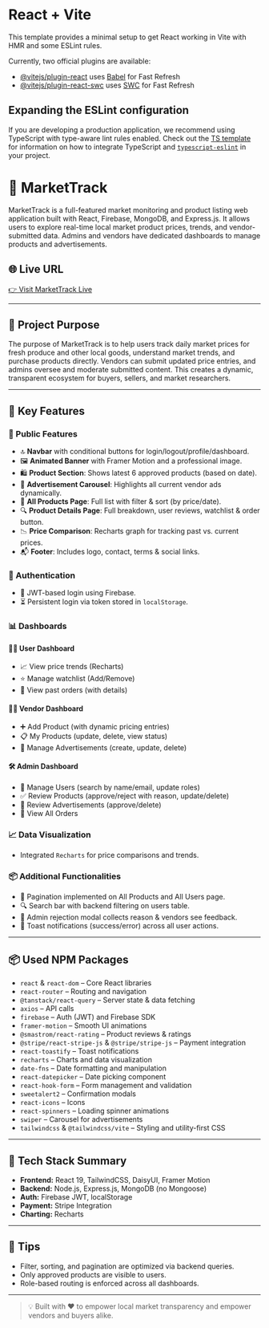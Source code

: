 # React + Vite

This template provides a minimal setup to get React working in Vite with HMR and some ESLint rules.

Currently, two official plugins are available:

- [@vitejs/plugin-react](https://github.com/vitejs/vite-plugin-react/blob/main/packages/plugin-react) uses [Babel](https://babeljs.io/) for Fast Refresh
- [@vitejs/plugin-react-swc](https://github.com/vitejs/vite-plugin-react/blob/main/packages/plugin-react-swc) uses [SWC](https://swc.rs/) for Fast Refresh

## Expanding the ESLint configuration

If you are developing a production application, we recommend using TypeScript with type-aware lint rules enabled. Check out the [TS template](https://github.com/vitejs/vite/tree/main/packages/create-vite/template-react-ts) for information on how to integrate TypeScript and [`typescript-eslint`](https://typescript-eslint.io) in your project.



# 🛒 MarketTrack

MarketTrack is a full-featured market monitoring and product listing web application built with React, Firebase, MongoDB, and Express.js. It allows users to explore real-time local market product prices, trends, and vendor-submitted data. Admins and vendors have dedicated dashboards to manage products and advertisements.

## 🌐 Live URL
[👉 Visit MarketTrack Live](https://market-track-project.web.app/)  

---

## 🎯 Project Purpose

The purpose of MarketTrack is to help users track daily market prices for fresh produce and other local goods, understand market trends, and purchase products directly. Vendors can submit updated price entries, and admins oversee and moderate submitted content. This creates a dynamic, transparent ecosystem for buyers, sellers, and market researchers.

---

## 🚀 Key Features

### 🌟 Public Features
- 🔝 **Navbar** with conditional buttons for login/logout/profile/dashboard.
- 🖼️ **Animated Banner** with Framer Motion and a professional image.
- 🛍️ **Product Section**: Shows latest 6 approved products (based on date).
- 📢 **Advertisement Carousel**: Highlights all current vendor ads dynamically.
- 📝 **All Products Page**: Full list with filter & sort (by price/date).
- 🔍 **Product Details Page**: Full breakdown, user reviews, watchlist & order button.
- 📉 **Price Comparison**: Recharts graph for tracking past vs. current prices.
- 📬 **Footer**: Includes logo, contact, terms & social links.

### 🔐 Authentication
- 🔑 JWT-based login using Firebase.
- ⏳ Persistent login via token stored in `localStorage`.

### 📊 Dashboards

#### 🧑‍💼 User Dashboard
- 📈 View price trends (Recharts)
- ⭐ Manage watchlist (Add/Remove)
- 🛒 View past orders (with details)

#### 🧑‍🌾 Vendor Dashboard
- ➕ Add Product (with dynamic pricing entries)
- 📋 My Products (update, delete, view status)
- 📢 Manage Advertisements (create, update, delete)

#### 🛠️ Admin Dashboard
- 👥 Manage Users (search by name/email, update roles)
- ✅ Review Products (approve/reject with reason, update/delete)
- 📢 Review Advertisements (approve/delete)
- 🧾 View All Orders

### 📈 Data Visualization
- Integrated `Recharts` for price comparisons and trends.

### 📦 Additional Functionalities
- 🔁 Pagination implemented on All Products and All Users page.
- 🔍 Search bar with backend filtering on users table.
- 🚫 Admin rejection modal collects reason & vendors see feedback.
- 🔔 Toast notifications (success/error) across all user actions.

---

## 📦 Used NPM Packages

- `react` & `react-dom` – Core React libraries
- `react-router` – Routing and navigation
- `@tanstack/react-query` – Server state & data fetching
- `axios` – API calls
- `firebase` – Auth (JWT) and Firebase SDK
- `framer-motion` – Smooth UI animations
- `@smastrom/react-rating` – Product reviews & ratings
- `@stripe/react-stripe-js` & `@stripe/stripe-js` – Payment integration
- `react-toastify` – Toast notifications
- `recharts` – Charts and data visualization
- `date-fns` – Date formatting and manipulation
- `react-datepicker` – Date picking component
- `react-hook-form` – Form management and validation
- `sweetalert2` – Confirmation modals
- `react-icons` – Icons
- `react-spinners` – Loading spinner animations
- `swiper` – Carousel for advertisements
- `tailwindcss` & `@tailwindcss/vite` – Styling and utility-first CSS

---

## 📄 Tech Stack Summary
- **Frontend:** React 19, TailwindCSS, DaisyUI, Framer Motion
- **Backend:** Node.js, Express.js, MongoDB (no Mongoose)
- **Auth:** Firebase JWT, localStorage
- **Payment:** Stripe Integration
- **Charting:** Recharts

---

## 🧠 Tips
- Filter, sorting, and pagination are optimized via backend queries.
- Only approved products are visible to users.
- Role-based routing is enforced across all dashboards.

---

> 💡 Built with ❤️ to empower local market transparency and empower vendors and buyers alike.
